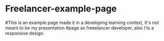 # Freelancer-example-page
#This is an example page made it in a developing learning context, It's not meant to be my presentation
#page as freeelancer developer, also I'ts a responsive design. 
